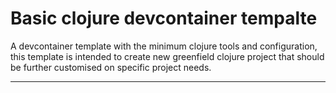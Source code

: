 
# Basic clojure devcontainer tempalte

A devcontainer template with the minimum clojure tools and configuration, this template is intended to create new greenfield clojure project that should be further customised on specific project needs. 


---


